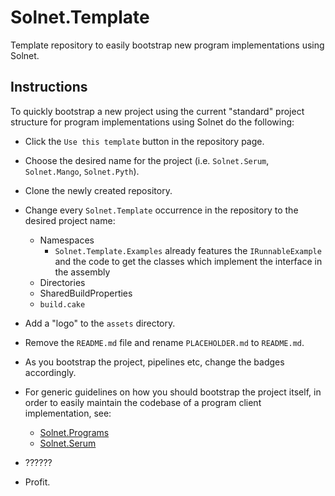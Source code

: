# Solnet.Template

Template repository to easily bootstrap new program implementations using Solnet.

## Instructions

To quickly bootstrap a new project using the current "standard" project structure for program implementations using Solnet do the following:

- Click the `Use this template` button in the repository page.

- Choose the desired name for the project (i.e. `Solnet.Serum`, `Solnet.Mango`, `Solnet.Pyth`).

- Clone the newly created repository.

- Change every `Solnet.Template` occurrence in the repository to the desired project name:

    - Namespaces 
      - `Solnet.Template.Examples` already features the `IRunnableExample` and the code to get the classes which implement the interface in the assembly
    - Directories
    - SharedBuildProperties
    - `build.cake`
  
- Add a "logo" to the `assets` directory.

- Remove the `README.md` file and rename `PLACEHOLDER.md` to `README.md`.

- As you bootstrap the project, pipelines etc, change the badges accordingly.

- For generic guidelines on how you should bootstrap the project itself, in order to easily maintain the codebase of a program client implementation, see:
  - [Solnet.Programs](https://github.com/bmresearch/Solnet/tree/master/src/Solnet.Programs)
  - [Solnet.Serum](https://github.com/bmresearch/Solnet.Serum)

- ??????

- Profit.



